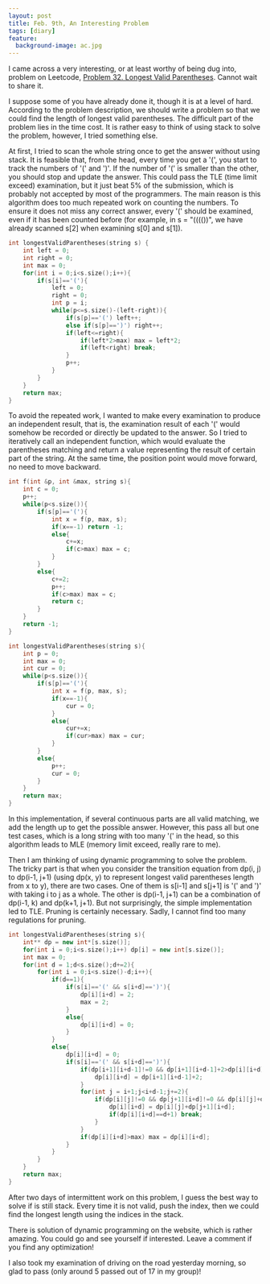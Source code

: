 ```yaml
---
layout: post
title: Feb. 9th, An Interesting Problem
tags: [diary]
feature:
  background-image: ac.jpg
---
```


I came across a very interesting, or at least worthy of being dug into, problem on Leetcode, [Problem 32. Longest Valid Parentheses](https://leetcode.com/problems/longest-valid-parentheses/). Cannot wait to share it.

I suppose some of you have already done it, though it is at a level of hard. According to the problem description, we should write a problem so that we could find the length of longest valid parentheses. The difficult part of the problem lies in the time cost. It is rather easy to think of using stack to solve the problem, however, I tried something else.

At first, I tried to scan the whole string once to get the answer without using stack. It is feasible that, from the head, every time you get a '(', you start to track the numbers of '(' and ')'. If the number of '(' is smaller than the other, you should stop and update the answer. This could pass the TLE (time limit exceed) examination, but it just beat 5% of the submission, which is probably not accepted by most of the programmers. The main reason is this algorithm does too much repeated work on counting the numbers. To ensure it does not miss any correct answer, every '(' should be examined, even if it has been counted before (for example, in s = "(((())", we have already scanned s[2] when examining s[0] and s[1]).

~~~ cpp
int longestValidParentheses(string s) {
    int left = 0;
    int right = 0;
    int max = 0;
    for(int i = 0;i<s.size();i++){
        if(s[i]=='('){
            left = 0;
            right = 0;
            int p = i;
            while(p<=s.size()-(left-right)){
                if(s[p]=='(') left++;
                else if(s[p]==')') right++;
                if(left<=right){
                    if(left*2>max) max = left*2;
                    if(left<right) break;
                }
                p++;
            }
        }
    }
    return max;
}
~~~

To avoid the repeated work, I wanted to make every examination to produce an independent result, that is, the examination result of each '(' would somehow be recorded or directly be updated to the answer. So I tried to iteratively call an independent function, which would evaluate the parentheses matching and return a value representing the result of certain part of the string. At the same time, the position point would move forward, no need to move backward.

~~~ cpp
int f(int &p, int &max, string s){
    int c = 0;
    p++;
    while(p<s.size()){
        if(s[p]=='('){
            int x = f(p, max, s);
            if(x==-1) return -1;
            else{
                c+=x;
                if(c>max) max = c;
            }
        }
        else{
            c+=2;
            p++;
            if(c>max) max = c;
            return c;
        }
    }
    return -1;
}

int longestValidParentheses(string s){
    int p = 0;
    int max = 0;
    int cur = 0;
    while(p<s.size()){
        if(s[p]=='('){
            int x = f(p, max, s);
            if(x==-1){
                cur = 0;
            }
            else{
                cur+=x;
                if(cur>max) max = cur;
            }
        }
        else{
            p++;
            cur = 0;
        }
    }
    return max;
}
~~~

In this implementation, if several continuous parts are all valid matching, we add the length up to get the possible answer. However, this pass all but one test cases, which is a long string with too many '(' in the head, so this algorithm leads to MLE (memory limit exceed, really rare to me).

Then I am thinking of using dynamic programming to solve the problem. The tricky part is that when you consider the transition equation from dp(i, j) to dp(i-1, j+1) (using dp(x, y) to represent longest valid parentheses length from x to y), there are two cases. One of them is s[i-1] and s[j+1] is '(' and ')' with taking i to j as a whole. The other is dp(i-1, j+1) can be a combination of dp(i-1, k) and dp(k+1, j+1). But not surprisingly, the simple implementation led to TLE. Pruning is certainly necessary. Sadly, I cannot find too many regulations for pruning.

~~~ cpp
int longestValidParentheses(string s){
    int** dp = new int*[s.size()];
    for(int i = 0;i<s.size();i++) dp[i] = new int[s.size()];
    int max = 0;
    for(int d = 1;d<s.size();d+=2){
        for(int i = 0;i<s.size()-d;i++){
            if(d==1){
                if(s[i]=='(' && s[i+d]==')'){
                    dp[i][i+d] = 2;
                    max = 2;
                }
                else{
                    dp[i][i+d] = 0;
                }
            }
            else{
                dp[i][i+d] = 0;
                if(s[i]=='(' && s[i+d]==')'){
                    if(dp[i+1][i+d-1]!=0 && dp[i+1][i+d-1]+2>dp[i][i+d]){
                        dp[i][i+d] = dp[i+1][i+d-1]+2;
                    }
                    for(int j = i+1;j<i+d-1;j+=2){
                        if(dp[i][j]!=0 && dp[j+1][i+d]!=0 && dp[i][j]+dp[j+1][i+d]>dp[i][i+d]){
                            dp[i][i+d] = dp[i][j]+dp[j+1][i+d];
                            if(dp[i][i+d]==d+1) break;
                        }
                    }
                    if(dp[i][i+d]>max) max = dp[i][i+d];
                }
            }
        }
    }
    return max;
}
~~~

After two days of intermittent work on this problem, I guess the best way to solve if is still stack. Every time it is not valid, push the index, then we could find the longest length using the indices in the stack.

There is solution of dynamic programming on the website, which is rather amazing. You could go and see yourself if interested. Leave a comment if you find any optimization!

I also took my examination of driving on the road yesterday morning, so glad to pass (only around 5 passed out of 17 in my group)!
